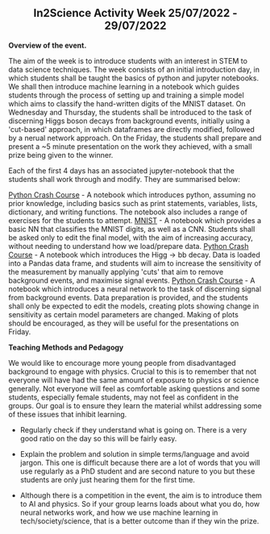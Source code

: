 <h2 align = 'center'> In2Science Activity Week 25/07/2022 - 29/07/2022</h2>

**Overview of the event.**

The aim of the week is to introduce students with an interest in STEM to data science techniques. The week consists of an initial introduction day, in which students shall be taught the basics of python and jupyter notebooks. We shall then introduce machine learning in a notebook which guides students through the process of setting up and training a simple model which aims to classify the hand-written digits of the MNIST dataset. On Wednesday and Thursday, the students shall be introduced to the task of discerning Higgs boson decays from background events, initially using a 'cut-based' approach, in which dataframes are directly modified, followed by a nerual network approach. On the Friday, the students shall prepare and present a ~5 minute presentation on the work they achieved, with a small prize being given to the winner.

Each of the first 4 days has an associated jupyter-notebook that the students shall work through and modify. They are summarised below:

[Python Crash Course](./notebooks/Python&#32;Crash&#32;Course&#32;.ipynb) - A notebook which introduces python, assuming no prior knowledge, including basics such as print statements, variables, lists, dictionary, and writing functions. The notebook also includes a range of exercises for the students to attempt.
[MNIST](./notebooks/MNIST.ipynb) - A notebook which provides a basic NN that classifies the MNIST digits, as well as a CNN. Students shall be asked only to edit the final model, with the aim of increasing accuracy, without needing to understand how we load/prepare data.
[Python Crash Course](./notebooks/ATLAS&#32;Cut&#32;Based&#32;.ipynb) - A notebook which introduces the Higg -> bb decay. Data is loaded into a Pandas data frame, and students will aim to increase the sensitivity of the measurement by manually applying 'cuts' that aim to remove background events, and maximise signal events.
[Python Crash Course](./notebooks/ATLAS_NN.ipynb) - A notebook which introduces a neural network to the task of discerning signal from background events. Data preparation is provided, and the students shall only be expected to edit the models, creating plots showing change in sensitivity as certain model parameters are changed. Making of plots should be encouraged, as they will be useful for the presentations on Friday.

**Teaching Methods and Pedagogy**

We would like to encourage more young people from disadvantaged background to engage with physics. Crucial to this is to remember that not everyone will have had the same amount of exposure to physics or science generally. Not everyone will feel as comfortable asking questions and some students, especially female students, may not feel as confident in the groups. Our goal is to ensure they learn the material whilst addressing some of these issues that inhibit learning.

* Regularly check if they understand what is going on. There is a very good ratio on the day so this will be fairly easy.

* Explain the problem and solution in simple terms/language and avoid jargon. This one is difficult because there are a lot of words that you will use regularly as a PhD student and are second nature to you but these students are only just hearing them for the first time.

* Although there is a competition in the event, the aim is to introduce them to AI and physics. So if your group learns loads about what you do, how neural networks work, and how we use machine learning in tech/society/science, that is a better outcome than if they win the prize. 